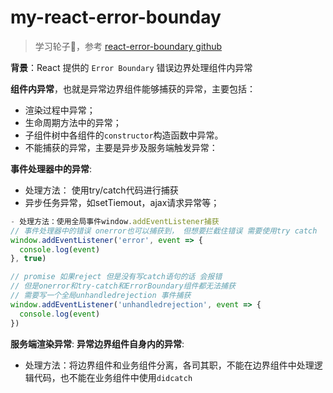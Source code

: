# my-react-error-bounday

> 学习轮子🎡，参考 [react-error-boundary github](https://github.com/bvaughn/react-error-boundary)

**背景**：React 提供的 `Error Boundary` 错误边界处理组件内异常

**组件内异常**，也就是异常边界组件能够捕获的异常，主要包括：

- 渲染过程中异常；
- 生命周期方法中的异常；
- 子组件树中各组件的`constructor`构造函数中异常。
- 不能捕获的异常，主要是异步及服务端触发异常：

**事件处理器中的异常**:

- 处理方法： 使用try/catch代码进行捕获
- 异步任务异常，如setTiemout，ajax请求异常等；

```js
- 处理方法：使用全局事件window.addEventListener捕获
// 事件处理器中的错误 onerror也可以捕获到， 但想要拦截住错误 需要使用try catch
window.addEventListener('error', event => {
  console.log(event)
}, true)

// promise 如果reject 但是没有写catch语句的话 会报错
// 但是onerror和try-catch和ErrorBoundary组件都无法捕获
// 需要写一个全局unhandledrejection 事件捕获
window.addEventListener('unhandledrejection', event => {
  console.log(event)
})
```

**服务端渲染异常**:
**异常边界组件自身内的异常**:

- 处理方法：将边界组件和业务组件分离，各司其职，不能在边界组件中处理逻辑代码，也不能在业务组件中使用`didcatch`
